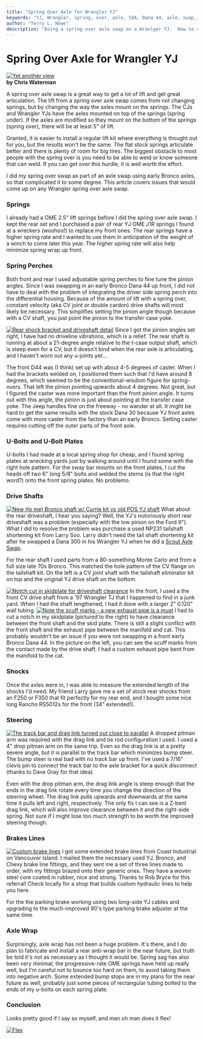 ```yaml
---
title: "Spring Over Axle for Wrangler YJ"
keywords: "YJ, Wrangler, spring, over, axle, SOA, Dana 44, axle, swap, upgrade, Ford 9"
author: "Terry L. Howe"
description: "Doing a spring over axle swap on a Wranlger YJ.  How to swap a Dana 44 and Ford 9 inch from an early Bronco into a Jeep Wrangler YJ."
---
```

# Spring Over Axle for Wrangler YJ

[![Yet another view](/img/axle/updates/fordeb/homedwn_.jpg)](/img/axle/updates/fordeb/homedwn.jpg)   
**by Chris Waterman**

A spring over axle swap is a great way to get a lot of lift and get great articulation. The lift from a spring over axle swap comes from not changing springs, but by changing the way the axles mount on the springs. The CJs and Wrangler YJs have the axles mounted on top of the springs (spring under). If the axles are modified so they mount on the bottom of the springs (spring over), there will be at least 5" of lift.

Granted, it is easier to install a regular lift kit where everything is thought out for you, but the results won't be the same. The flat stock springs articulate better and there is plenty of room for big tires. The biggest obstacle to most people with the spring over is you need to be able to weld or know someone that can weld. If you can get over this hurdle, it is well worth the effort.

I did my spring over swap as part of an axle swap using early Bronco axles, so that complicated it to some degree. This article covers issues that would come up on any Wrangler spring over axle swap.

### Springs

I already had a OME 2.5" lift springs before I did the spring over axle swap. I kept the rear set and I purchased a pair of rear YJ OME J1R springs I found at a wreckers (woohoo!) to replace my front ones. The rear springs have a higher spring rate and I wanted to use them in anticipation of the weight of a winch to come later this year. The higher spring rate will also help minimize spring wrap up front.

### Spring Perches

Both front and rear I used adjustable spring perches to fine tune the pinion angles. Since I was swapping in an early Bronco Dana 44 up front, I did not have to deal with the problem of integrating the driver side spring perch into the differential housing. Because of the amount of lift with a spring over, constant velocity (aka CV joint or double cardon) drive shafts will most likely be necessary. This simplifies setting the pinion angle though because with a CV shaft, you just point the pinion to the transfer case yoke.

[![Rear shock bracket and driveshaft detail](/img/axle/updates/fordeb/rrshaft_.jpg)](/img/axle/updates/fordeb/rrshaft.jpg) Since I got the pinion angles set right, I have had no driveline vibrations, which is a relief. The rear shaft is running at about a 21-degree angle relative to the t-case output shaft, which is steep even for a CV, but it doesn't bind when the rear axle is articulating, and I haven't worn out any u-joints yet... 

The front D44 was (I think) set up with about 4-5 degrees of caster. When I had the brackets welded on, I positioned them such that I'd have around 8 degrees, which seemed to be the conventional-wisdom figure for spring-overs. That left the pinion pointing upwards about 4 degrees. Not great, but I figured the caster was more important than the front pinion angle. It turns out with this angle, the pinion is just about pointing at the transfer case yoke. The Jeep handles fine on the freeway - no wander at all. It might be hard to get the same results with the stock Dana 30 because YJ front axles come with more caster from the factory than an early Bronco. Setting caster requires cutting off the outer parts of the front axle.

### U-Bolts and U-Bolt Plates

U-bolts I had made at a local spring shop for cheap, and I found spring plates at wrecking yards just by walking around until I found some with the right hole pattern. For the sway bar mounts on the front plates, I cut the heads off two 6" long 5/8" bolts and welded the stems (is that the right word?) onto the front spring plates. No problemo. 

### Drive Shafts

[![New (to me) Bronco shaft w/ Currie kit vs old POS YJ shaft](/img/axle/updates/fordeb/dshafts_.jpg)](/img/axle/updates/fordeb/dshafts.jpg) What about the rear driveshaft, I hear you saying? Well, the YJ's notoriously short rear driveshaft was a problem (especially with the low pinion on the Ford 9"). What I did to resolve the problem was purchase a used NP231 tailshaft shortening kit from Larry Soo. Larry didn't need the tail shaft shortening kit after he swapped a Dana 300 in his Wrangler YJ when he did a [Scout Axle Swap](/axle/upgrades/ihscout/). 

For the rear shaft I used parts from a 80-something Monte Carlo and from a full size late 70s Bronco. This matched the hole pattern of the CV flange on the tailshaft kit. On the left is a CV joint shaft with the tailshaft eliminator kit on top and the original YJ drive shaft on the bottom.

[![Notch cut in skidplate for driveshaft clearance](/img/axle/updates/fordeb/tcnotch_.jpg)](/img/axle/updates/fordeb/tcnotch.jpg) In the front, I used a the front CV drive shaft from a '97 Wrangler TJ that I happened to find in a junk yard. When I had the shaft lengthened, I had it done with a larger 2" 0.120" wall tubing. [![Note the scuff marks - a new exhaust pipe is a must](/img/axle/updates/fordeb/conflct_.jpg)](/img/axle/updates/fordeb/conflct.jpg) I had to cut a notch in my skidplate (pictured to the right) to have clearance between the front shaft and the skid plate. There is still a slight conflict with the front shaft and the exhaust pipe between the manifold and cat. This probably wouldn't be an issue if you were not swapping in a front early Bronco Dana 44. In the picture on the left, you can see the scuff marks from the contact made by the drive shaft. I had a custom exhaust pipe bent from the manifold to the cat.

### Shocks

Once the axles were in, I was able to measure the extended length of the shocks I'd need. My friend Larry gave me a set of stock rear shocks from an F250 or F350 that fit perfectly for my rear end, and I bought some nice long Rancho RS5012s for the front (34" extended!).

### Steering

[![The track bar and drag link turned out close to parallel](/img/axle/updates/fordeb/frtdark_.jpg)](/img/axle/updates/fordeb/frtdark.jpg) A dropped pitman arm was required with the drag link and tie rod configuration I used. I used a 4" drop pitman arm on the same trip. Even so the drag link is at a pretty severe angle, but it is parallel to the track bar which minimizes bump steer. The bump steer is real bad with no track bar up front. I've used a 7/16" clevis pin to connect the track bar to the axle bracket for a quick disconnect (thanks to Dave Gray for that idea).

Even with the drop pitman arm, the drag link angle is steep enough that the ends in the drag link rotate every time you change the direction of the steering wheel. The drag link pulls upwards and downwards at the same time it pulls left and right, respectively. The only fix I can see is a Z-bent drag link, which will also improve clearance between it and the right-side spring. Not sure if I might lose too much strength to be worth the improved steering though. 

### Brakes Lines

[![Custom brake lines](/img/axle/updates/fordeb/brkline_.jpg)](/img/axle/updates/fordeb/brkline.jpg) I got some extended brake lines from Coast Industrial on Vancouver Island. I mailed them the necessary used YJ, Bronco, and Chevy brake line fittings, and they sent me a set of three lines made to order, with my fittings brazed onto their generic ones. They have a woven steel core coated in rubber, nice and strong. Thanks to Rob Bryce for this referral! Check locally for a shop that builds custom hydraulic lines to help you here.

For the the parking brake working using two long-side YJ cables and upgrading to the much-improved 90's type parking brake adjuster at the same time.

### Axle Wrap

Surprisingly, axle wrap has not been a huge problem. It's there, and I do plan to fabricate and install a rear anti-wrap bar in the near future, but truth be told it's not as necessary as I thought it would be. Spring sag has also been very minimal; the progressive-rate OME springs have held up really well, but I'm careful not to bounce too hard on them, to avoid taking them into negative arch. Some extended bump stops are in my plans for the near future as well, probably just some pieces of rectangular tubing bolted to the ends of my u-bolts on each spring plate. 

### Conclusion

Looks pretty good if I say so myself, and man oh man does it flex!

[![Flex](/img/axle/updates/fordeb/hutflx1_.jpg)](/img/axle/updates/fordeb/hutflx1.jpg)